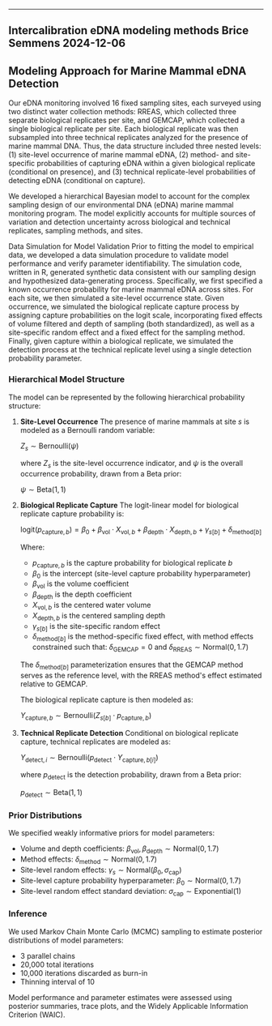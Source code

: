 
---
Intercalibration eDNA modeling methods
Brice Semmens
2024-12-06
---



## Modeling Approach for Marine Mammal eDNA Detection

Our eDNA monitoring involved 16 fixed sampling sites, each surveyed using two distinct water collection methods: RREAS, which collected three separate biological replicates per site, and GEMCAP, which collected a single biological replicate per site. Each biological replicate was then subsampled into three technical replicates analyzed for the presence of marine mammal DNA. Thus, the data structure included three nested levels: (1) site-level occurrence of marine mammal eDNA, (2) method- and site-specific probabilities of capturing eDNA within a given biological replicate (conditional on presence), and (3) technical replicate-level probabilities of detecting eDNA (conditional on capture).

We developed a hierarchical Bayesian model to account for the complex sampling design of our environmental DNA (eDNA) marine mammal monitoring program. The model explicitly accounts for multiple sources of variation and detection uncertainty across biological and technical replicates, sampling methods, and sites.

Data Simulation for Model Validation
Prior to fitting the model to empirical data, we developed a data simulation procedure to validate model performance and verify parameter identifiability. The simulation code, written in R, generated synthetic data consistent with our sampling design and hypothesized data-generating process. Specifically, we first specified a known occurrence probability for marine mammal eDNA across sites. For each site, we then simulated a site-level occurrence state. Given occurrence, we simulated the biological replicate capture process by assigning capture probabilities on the logit scale, incorporating fixed effects of volume filtered and depth of sampling (both standardized), as well as a site-specific random effect and a fixed effect for the sampling method. Finally, given capture within a biological replicate, we simulated the detection process at the technical replicate level using a single detection probability parameter.


### Hierarchical Model Structure

The model can be represented by the following hierarchical probability structure:

1. **Site-Level Occurrence**
   The presence of marine mammals at site $s$ is modeled as a Bernoulli random variable:

   $Z_s \sim \text{Bernoulli}(\psi)$

   where $Z_s$ is the site-level occurrence indicator, and $\psi$ is the overall occurrence probability, drawn from a Beta prior:

   $\psi \sim \text{Beta}(1,1)$

2. **Biological Replicate Capture**
   The logit-linear model for biological replicate capture probability is:

   $\text{logit}(p_{\text{capture},b}) = \beta_0 + \beta_{\text{vol}} \cdot X_{\text{vol},b} + \beta_{\text{depth}} \cdot X_{\text{depth},b} + \gamma_{s[b]} + \delta_{\text{method}[b]}$

   Where:
   - $p_{\text{capture},b}$ is the capture probability for biological replicate $b$
   - $\beta_0$ is the intercept (site-level capture probability hyperparameter)
   - $\beta_{\text{vol}}$ is the volume coefficient
   - $\beta_{\text{depth}}$ is the depth coefficient
   - $X_{\text{vol},b}$ is the centered water volume
   - $X_{\text{depth},b}$ is the centered sampling depth
   - $\gamma_{s[b]}$ is the site-specific random effect
   - $\delta_{\text{method}[b]}$ is the method-specific fixed effect, with method effects constrained such that:
   $\delta_{\text{GEMCAP}} = 0$ and 
   $\delta_{\text{RREAS}} \sim \text{Normal}(0, 1.7)$
   
   
    The $\delta_{\text{method}[b]}$ parameterization ensures that the GEMCAP method serves as the reference level, with the RREAS method's effect estimated relative to GEMCAP.

   The biological replicate capture is then modeled as:

   $Y_{\text{capture},b} \sim \text{Bernoulli}(Z_{s[b]} \cdot p_{\text{capture},b})$

3. **Technical Replicate Detection**
   Conditional on biological replicate capture, technical replicates are modeled as:

   $Y_{\text{detect},i} \sim \text{Bernoulli}(p_{\text{detect}} \cdot Y_{\text{capture},b[i]})$

   where $p_{\text{detect}}$ is the detection probability, drawn from a Beta prior:

   $p_{\text{detect}} \sim \text{Beta}(1,1)$

### Prior Distributions

We specified weakly informative priors for model parameters:

- Volume and depth coefficients: $\beta_{\text{vol}}, \beta_{\text{depth}} \sim \text{Normal}(0, 1.7)$
- Method effects: $\delta_{\text{method}} \sim \text{Normal}(0, 1.7)$
- Site-level random effects: $\gamma_s \sim \text{Normal}(\beta_0, \sigma_{\text{cap}})$
- Site-level capture probability hyperparameter: $\beta_0 \sim \text{Normal}(0, 1.7)$
- Site-level random effect standard deviation: $\sigma_{\text{cap}} \sim \text{Exponential}(1)$

### Inference

We used Markov Chain Monte Carlo (MCMC) sampling to estimate posterior distributions of model parameters:
- 3 parallel chains 
- 20,000 total iterations
- 10,000 iterations discarded as burn-in
- Thinning interval of 10

Model performance and parameter estimates were assessed using posterior summaries, trace plots, and the Widely Applicable Information Criterion (WAIC).

